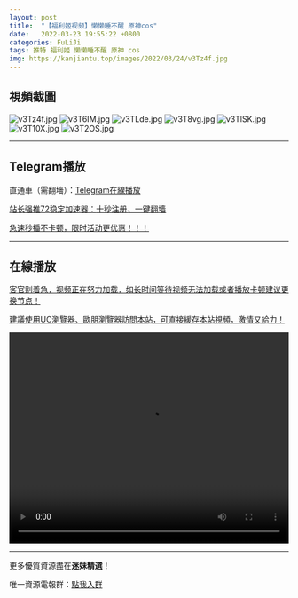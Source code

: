 ```yaml
---
layout: post
title:  "【福利姬视频】懒懒睡不醒 原神cos"
date:   2022-03-23 19:55:22 +0800
categories: FuLiJi
tags: 推特 福利姬 懒懒睡不醒 原神 cos
img: https://kanjiantu.top/images/2022/03/24/v3Tz4f.jpg
---
```



## 視頻截圖

![v3Tz4f.jpg](https://kanjiantu.top/images/2022/03/24/v3Tz4f.jpg)
![v3T6IM.jpg](https://kanjiantu.top/images/2022/03/24/v3T6IM.jpg)
![v3TLde.jpg](https://kanjiantu.top/images/2022/03/24/v3TLde.jpg)
![v3T8vg.jpg](https://kanjiantu.top/images/2022/03/24/v3T8vg.jpg)
![v3TlSK.jpg](https://kanjiantu.top/images/2022/03/24/v3TlSK.jpg)
![v3T10X.jpg](https://kanjiantu.top/images/2022/03/24/v3T10X.jpg)
![v3T2OS.jpg](https://kanjiantu.top/images/2022/03/24/v3T2OS.jpg)

* * *
## Telegram播放

直通車（需翻墻）：[Telegram在線播放](https://t.me/mimeijingxuan/314)

<u>站长强推72稳定加速器：[十秒注册、一键翻墙](https://72vpn.xyz/#/register?code=mimei) </u>


<u>急速秒播不卡顿，限时活动更优惠！！！</u>
* * *
## 在線播放
<u>客官别着急，视频正在努力加载，如长时间等待视频无法加载或者播放卡顿建议更换节点！</u>

<u>建議使用UC瀏覽器、歐朋瀏覽器訪問本站，可直接緩存本站視頻，激情又給力！</u>
<center><video src="https://cdn.publer.io/uploads/videos/624580e5db279776cfbeebbc/0dd1cdcc6b536056c86597931bb7e525.mp4" width="100%" height="380px" controls="controls"></video></center>


* * *
更多優質資源盡在**迷妹精選**！

唯一資源電報群：[點我入群](https://t.me/mimeijingxuan)


